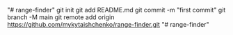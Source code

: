 "# range-finder"  git init git add README.md git commit -m "first commit" git branch -M main git remote add origin https://github.com/mykytaishchenko/range-finder.git
"# range-finder" 
